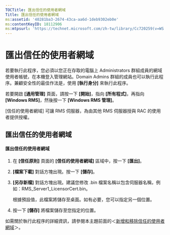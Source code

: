 ```yaml
---
TOCTitle: 匯出信任的使用者網域
Title: 匯出信任的使用者網域
ms:assetid: '40281ba3-2674-43ca-aa6d-1deb9302eb0e'
ms:contentKeyID: 18112906
ms:mtpsurl: 'https://technet.microsoft.com/zh-tw/library/Cc720259(v=WS.10)'
---
```


匯出信任的使用者網域
====================

若要執行此程序，您必須以您正在存取的電腦上 Administrators 群組成員的網域使用者帳號，在本機登入管理網站。Domain Admins 群組的成員也可以執行此程序。兼顧安全性的最佳作法是，使用 **\[執行身分\]** 來執行此程序。

若要開啟 **\[通用管理\]** 頁面，請按一下 **\[開始\]**，指向 **\[所有程式\]**，再指向 **\[Windows RMS\]**，然後按一下 **\[Windows RMS 管理\]**。

\[信任的使用者網域\] 可讓 RMS 伺服器，為由其他 RMS 伺服器授與 RAC 的使用者提供授權。

匯出信任的使用者網域
--------------------

#### 匯出信任的使用者網域

1.  在 **\[信任原則\]** 頁面的 **\[信任的使用者網域\]** 區域中，按一下 **\[匯出\]**。

2.  **\[檔案下載\]** 對話方塊出現。按一下 **\[儲存\]**。

3.  **\[另存新檔\]** 對話方塊出現。建議您修改 .bin 檔案名稱以包含伺服器名稱，例如：RMS\_Server1\_LicensorCert.bin。

    根據預設值，此檔案將儲存至桌面。如有必要，您可以指定另一個位置。

4.  按一下 **\[儲存\]** 將檔案儲存至您指定的位置。

如需關於執行此程序的詳細資訊，請參閱本主題前面的＜[新增和移除信任的使用者網域](https://technet.microsoft.com/7c440b15-01c4-49f1-b43c-00f67f3388c1)＞。
